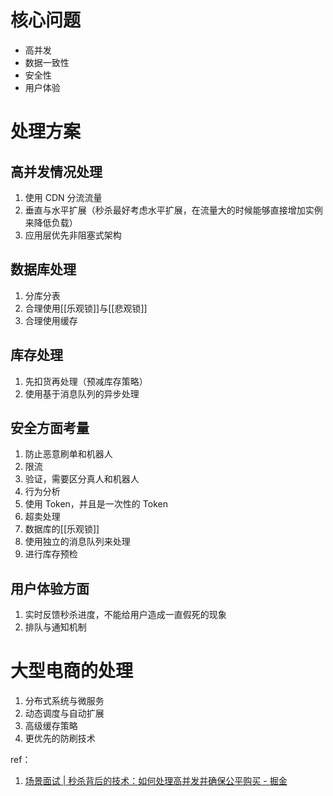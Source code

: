 # 核心问题

- 高并发
- 数据一致性
- 安全性
- 用户体验

# 处理方案

## 高并发情况处理

1. 使用 CDN 分流流量
2. 垂直与水平扩展（秒杀最好考虑水平扩展，在流量大的时候能够直接增加实例来降低负载）
3. 应用层优先非阻塞式架构

## 数据库处理

1. 分库分表
2. 合理使用[[乐观锁]]与[[悲观锁]]
3. 合理使用缓存

## 库存处理

1. 先扣货再处理（预减库存策略）
2. 使用基于消息队列的异步处理

## 安全方面考量

1. 防止恶意刷单和机器人
  1. 限流
  2. 验证，需要区分真人和机器人
  3. 行为分析
  4. 使用 Token，并且是一次性的 Token
2. 超卖处理
  1. 数据库的[[乐观锁]]
  2. 使用独立的消息队列来处理
  3. 进行库存预检

## 用户体验方面

1. 实时反馈秒杀进度，不能给用户造成一直假死的现象
2. 排队与通知机制

# 大型电商的处理

1. 分布式系统与微服务
2. 动态调度与自动扩展
3. 高级缓存策略
4. 更优先的防刷技术


ref：

1. [场景面试 | 秒杀背后的技术：如何处理高并发并确保公平购买 - 掘金](https://juejin.cn/post/7287914073315754039)